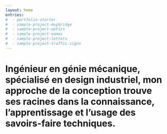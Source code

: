 ```yaml
---
layout: home
entries:
#  - portfolio-starter
#  - sample-project-muybridge
#  - sample-project-optics
#  - sample-project-eames
#  - sample-project-letters
#  - sample-project-traffic-signs
---
```


# Ingénieur en génie mécanique, spécialisé en design industriel, mon approche de la conception trouve ses racines dans la connaissance, l’apprentissage et l’usage des savoirs-faire techniques.
